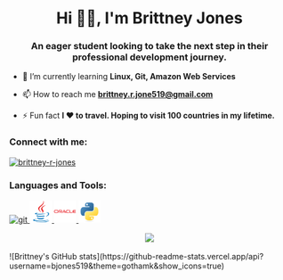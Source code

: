 <h1 align="center">Hi 👋🏾, I'm Brittney Jones</h1>
<h3 align="center">An eager student looking to take the next step in their professional development journey.</h3>

- 🌱 I’m currently learning **Linux, Git, Amazon Web Services**

- 📫 How to reach me **brittney.r.jone519@gmail.com**

- ⚡ Fun fact **I ❤️ to travel. Hoping to visit 100 countries in my lifetime.**

<h3 align="left">Connect with me:</h3>
<p align="left">
<a href="https://linkedin.com/in/brittney-r-jones" target="blank"><img align="center" src="https://raw.githubusercontent.com/rahuldkjain/github-profile-readme-generator/master/src/images/icons/Social/linked-in-alt.svg" alt="brittney-r-jones" height="30" width="40" /></a>
</p>

<h3 align="left">Languages and Tools:</h3>
<p align="left"> <a href="https://git-scm.com/" target="_blank"> <img src="https://www.vectorlogo.zone/logos/git-scm/git-scm-icon.svg" alt="git" width="40" height="40"/> </a> <a href="https://www.java.com" target="_blank"> <img src="https://raw.githubusercontent.com/devicons/devicon/master/icons/java/java-original.svg" alt="java" width="40" height="40"/> </a> <a href="https://www.oracle.com/" target="_blank"> <img src="https://raw.githubusercontent.com/devicons/devicon/master/icons/oracle/oracle-original.svg" alt="oracle" width="40" height="40"/> </a> <a href="https://www.python.org" target="_blank"> <img src="https://raw.githubusercontent.com/devicons/devicon/master/icons/python/python-original.svg" alt="python" width="40" height="40"/> </a> </p>

<div align="center"><img src="https://github-readme-stats.vercel.app/api/top-langs/?username=bjones519&hide_border=true&layout=compact" align="center" /></div>  

<br/>  
![Brittney's GitHub stats](https://github-readme-stats.vercel.app/api?username=bjones519&theme=gothamk&show_icons=true)
